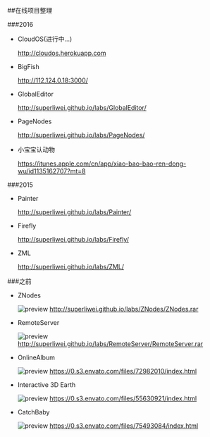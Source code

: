 ##在线项目整理

###2016

* CloudOS(进行中...)

    http://cloudos.herokuapp.com

* BigFish

    http://112.124.0.18:3000/

* GlobalEditor

    http://superliwei.github.io/labs/GlobalEditor/

* PageNodes

    http://superliwei.github.io/labs/PageNodes/

* 小宝宝认动物

    https://itunes.apple.com/cn/app/xiao-bao-bao-ren-dong-wu/id1135162707?mt=8

###2015

* Painter

	http://superliwei.github.io/labs/Painter/

* Firefly

    http://superliwei.github.io/labs/Firefly/

* ZML

    http://superliwei.github.io/labs/ZML/

###之前

* ZNodes

    ![preview](http://superliwei.github.io/labs/ZNodes/preview.png)
	http://superliwei.github.io/labs/ZNodes/ZNodes.rar

* RemoteServer

    ![preview](http://superliwei.github.io/labs/RemoteServer/preview.png)
	http://superliwei.github.io/labs/RemoteServer/RemoteServer.rar

* OnlineAlbum

    ![preview](http://superliwei.github.io/labs/OnlineAlbum/preview.jpg)
    https://0.s3.envato.com/files/72982010/index.html

* Interactive 3D Earth

    ![preview](http://superliwei.github.io/labs/EarthPrj/preview.jpg)
    https://0.s3.envato.com/files/55630921/index.html

* CatchBaby

    ![preview](http://superliwei.github.io/labs/CatchBaby/preview.jpg)
    https://0.s3.envato.com/files/75493084/index.html